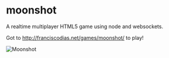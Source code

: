 moonshot
========

A realtime multiplayer HTML5 game using node and websockets.

Got to http://franciscodias.net/games/moonshot/ to play!

![Moonshot](http://franciscodias.net/images/moonshot.jpg "Moonshot")
